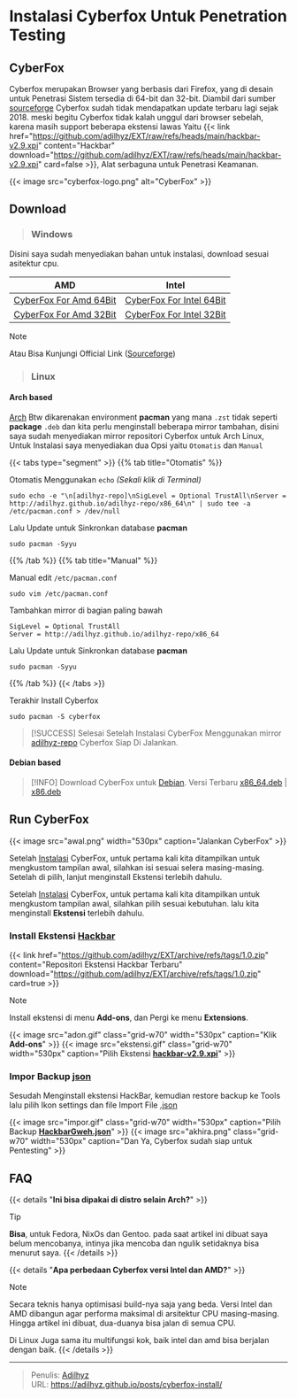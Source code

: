# Instalasi Cyberfox Untuk Penetration Testing


## CyberFox

Cyberfox merupakan Browser yang berbasis dari Firefox, yang di desain untuk Penetrasi Sistem tersedia di 64-bit dan 32-bit. Diambil dari sumber [sourceforge](https://sourceforge.net/projects/cyberfox) Cyberfox sudah tidak mendapatkan update terbaru lagi sejak 2018. meski begitu Cyberfox tidak kalah unggul dari browser sebelah, karena masih support beberapa ekstensi lawas Yaitu {{< link href="https://github.com/adilhyz/EXT/raw/refs/heads/main/hackbar-v2.9.xpi" content="Hackbar" download="https://github.com/adilhyz/EXT/raw/refs/heads/main/hackbar-v2.9.xpi" card=false >}}, Alat serbaguna untuk Penetrasi Keamanan.

{{< image src="cyberfox-logo.png" alt="CyberFox" >}}

## Download
> ### Windows

Disini saya sudah menyediakan bahan untuk instalasi, download sesuai asitektur cpu.

|     AMD    | Intel  |
|------------|--------|
| [CyberFox For Amd 64Bit](https://sourceforge.net/projects/cyberfox/files/Cyberfox-52.9.1.en-US.win64-x86_64.amd.exe/download) |[CyberFox For Intel 64Bit](https://sourceforge.net/projects/cyberfox/files/Cyberfox-52.9.1.en-US.win64-x86_64.intel.exe/download)|
| [CyberFox For Amd 32Bit](https://sourceforge.net/projects/cyberfox/files/Cyberfox-52.9.1.en-US.win32.amd.exe/download) | [CyberFox For Intel 32Bit](https://sourceforge.net/projects/cyberfox/files/Cyberfox-52.9.1.en-US.win32.intel.exe/download) |

> [!NOTE]
> Atau Bisa Kunjungi Official Link ([Sourceforge](https://sourceforge.net/projects/cyberfox/files/))

> ### Linux

#### Arch based

[Arch](https://wiki.archlinux.org/title/Arch-based_distributions) Btw dikarenakan environment **pacman** yang mana `.zst` tidak seperti **package** `.deb` dan kita perlu menginstall beberapa mirror tambahan, disini saya sudah menyediakan mirror repositori Cyberfox untuk Arch Linux, Untuk Instalasi saya menyediakan dua Opsi yaitu `Otomatis` dan `Manual`

{{< tabs type="segment" >}}
{{% tab title="Otomatis" %}}

Otomatis Menggunakan `echo` *(Sekali klik di Terminal)*

```shell {title="Terminal"}
sudo echo -e "\n[adilhyz-repo]\nSigLevel = Optional TrustAll\nServer = http://adilhyz.github.io/adilhyz-repo/x86_64\n" | sudo tee -a /etc/pacman.conf > /dev/null
```

Lalu Update untuk Sinkronkan database **pacman**

```shell {title="Terminal"}
sudo pacman -Syyu
```

{{% /tab %}}
{{% tab title="Manual" %}}

Manual edit `/etc/pacman.conf`

```shell {title="Terminal"}
sudo vim /etc/pacman.conf
```

Tambahkan mirror di bagian paling bawah

```shell /etc/pacman.conf {title="Edit /etc/pacman.conf (sudo)"}
SigLevel = Optional TrustAll
Server = http://adilhyz.github.io/adilhyz-repo/x86_64
```

Lalu Update untuk Sinkronkan database **pacman**

```shell {title="Terminal"}
sudo pacman -Syyu
```

{{% /tab %}}
{{< /tabs >}}

Terakhir Install Cyberfox

```shell {title="Terminal"}
sudo pacman -S cyberfox
```

> [!SUCCESS] Selesai
> Setelah Instalasi CyberFox Menggunakan mirror [adilhyz-repo](/projects/adilhyz/adilhyz-repo/) Cyberfox Siap Di Jalankan.


#### Debian based

> [!INFO] Download CyberFox untuk [Debian](https://distrowatch.com/search.php?basedon=Debian). 
>Versi Terbaru [x86_64.deb](https://sourceforge.net/projects/cyberfox/files/Zipped%20Format/Cyberfox-52.9.1.en-US.linux-x86_64.deb/download) | [x86.deb](https://sourceforge.net/projects/cyberfox/files/Cyberfox-52.9.1.en-US.win64-x86_64.amd.exe/download)


## Run CyberFox

{{< image src="awal.png" width="530px" caption="Jalankan CyberFox" >}}


Setelah [Instalasi](#download) CyberFox, untuk pertama kali kita ditampilkan untuk mengkustom tampilan awal, silahkan isi sesuai selera masing-masing. Setelah di pilih, lanjut menginstall Ekstensi terlebih dahulu.


Setelah [Instalasi](#download) CyberFox, untuk pertama kali kita ditampilkan untuk mengkustom tampilan awal, silahkan pilih sesuai kebutuhan. lalu kita menginstall **Ekstensi** terlebih dahulu.

### Install Ekstensi [**Hackbar**](https://github.com/adilhyz/EXT "Hackbar Extension by Adilhyz") 

{{< link href="https://github.com/adilhyz/EXT/archive/refs/tags/1.0.zip" content="Repositori Ekstensi Hackbar Terbaru" download="https://github.com/adilhyz/EXT/archive/refs/tags/1.0.zip" card=true >}}

> [!NOTE]
> Install ekstensi di menu **Add-ons**, dan Pergi ke menu **Extensions**.

{{< image src="adon.gif" class="grid-w70" width="530px" caption="Klik **Add-ons**" >}}
{{< image src="ekstensi.gif" class="grid-w70" width="530px" caption="Pilih Ekstensi [**hackbar-v2.9.xpi**](https://github.com/adilhyz/EXT/raw/refs/heads/main/hackbar-v2.9.xpi)" >}}

### Impor Backup [**json**](https://github.com/adilhyz/EXT/raw/refs/heads/main/HackbarGweh.json)

Sesudah Menginstall ekstensi HackBar, kemudian restore backup ke Tools lalu pilih Ikon settings dan file Import File [.json](https://github.com/adilhyz/EXT/raw/refs/heads/main/HackbarGweh.json)

{{< image src="impor.gif" class="grid-w70" width="530px" caption="Pilih Backup [**HackbarGweh.json**](https://github.com/adilhyz/EXT/raw/refs/heads/main/HackbarGweh.json)" >}}
{{< image src="akhira.png" class="grid-w70" width="530px" caption="Dan Ya, Cyberfox sudah siap untuk Pentesting" >}}


## FAQ

{{< details "**Ini bisa dipakai di distro selain Arch?**" >}}

> [!TIP]
> **Bisa**, untuk Fedora, NixOs dan Gentoo. pada saat artikel ini dibuat saya belum mencobanya, intinya jika mencoba dan ngulik setidaknya bisa menurut saya.
{{< /details >}}

{{< details "**Apa perbedaan Cyberfox versi Intel dan AMD?**" >}}

> [!NOTE]
> Secara teknis hanya optimisasi build-nya saja yang beda. Versi Intel dan AMD dibangun agar performa maksimal di arsitektur CPU masing-masing. Hingga artikel ini dibuat, dua-duanya bisa jalan di semua CPU.
>
> Di Linux Juga sama itu multifungsi kok, baik intel dan amd bisa berjalan dengan baik.
{{< /details >}}

---

> Penulis: [Adilhyz](https://github.com/adilhyz)  
> URL: https://adilhyz.github.io/posts/cyberfox-install/  


